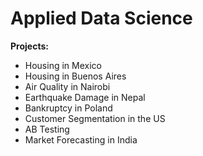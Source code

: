 # Applied Data Science

**Projects:**
- Housing in Mexico
- Housing in Buenos Aires
- Air Quality in Nairobi
- Earthquake Damage in Nepal
- Bankruptcy in Poland
- Customer Segmentation in the US
- AB Testing
- Market Forecasting in India
